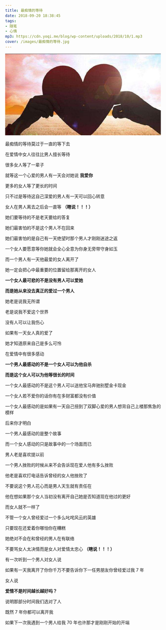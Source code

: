 ```yaml
---
title: 最痴情的等待
date: 2018-09-20 18:38:45
tags: 
- 随笔
- 心情
mp3: https://cdn.yoqi.me/blog/wp-content/uploads/2018/10/1.mp3
cover: /images/最痴情的等待.jpg
---
```

![](/images/最痴情的等待.jpg)

最痴情的等待莫过于一直的等下去

在爱情中女人往往比男人擅长等待

很多女人等了一辈子

就等这一个心爱的男人有一天会对她说 **我爱你**

更多的女人等了更长的时间 

只不过是等待这自己深爱的男人有一天可以回心转意

女人在男人离去之后会一直等 **（瞎说！！！）**

她们要等待的不是老天要给的答复

她们最害怕的不是这个男人不在回来 

她们最害怕的是自己有一天绝望时那个男人才刚刚迷途之返

一个女人要愿意等你她就会全心全意为你身无旁带守身如玉

而一个男人有一天他最爱的女人离开了

她一定会把心中最重要的位置留给那离开的女人 

**一个女人最可悲的不是没有男人可以爱她**

**而是她从来没去真正的爱过一个男人**

她老是说我无所谓

老是说我不爱这个世界 

没有人可以让我伤心

如果有一天女人真的爱了

她才知道原来自己是多么可怜

在爱情中有很多感动 

**一个男人最感动的不是一个女人可以为他自杀**

**而是这个女人可以为他等很长的时间**

一个女人最感动的不是这个男人可以送他宝马奔驰别墅金卡现金

一个女人若不爱你的话你有在多财富都没有价值 

一个女人最感动的是如果有一天自己扭到了双脚心爱的男人想背自己上楼那焦急的模样

后来你才明白

一个男人最感动的是整个故事

而一个女人感动的只是故事中的一个场面而已 

男人老是喜欢提以前

一个男人挫败的时候从来不会告诉现在爱人他有多么挫败

他老是喜欢打电话告诉曾经的女人他挫败了

不要说这个男人花心而是男人天生就有责任在 

他在想如果那个女人当初没有离开自己她是否知道现在他过的更好

而女人就不一样了

不管一个女人曾经爱过一个多么叱咤风云的英雄

只要现在还爱着你哪怕你在糟糕 

她绝对不会在和曾经的男人在有联络

不要骂女人太决情而是女人对爱情太忠心 **（瞎说！！！）**

有一次听到一个男人对女人说

如果有一天我离开了你你千万不要告诉你下一任男朋友你曾经爱过我 7 年 

女人说

**爱情不是时间越长越好吗？**

说明那部分时间我们选对了人

既然 7 年你都可以离开我

如果下一次我遇到一个男人给我 70 年也许那才是刚刚开始的开端 

